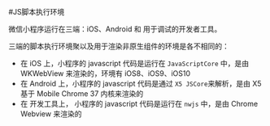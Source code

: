 #JS脚本执行环境

微信小程序运行在三端：iOS、Android 和 用于调试的开发者工具。

三端的脚本执行环境聚以及用于渲染非原生组件的环境是各不相同的：

* 在 iOS 上，小程序的 javascript 代码是运行在 ```JavaScriptCore``` 中，是由 WKWebView 来渲染的，环境有 iOS8、iOS9、iOS10
* 在 Android 上，小程序的 javascript 代码是通过 ```X5 JSCore```来解析，是由 X5 基于 Mobile Chrome 37 内核来渲染的
* 在 开发工具上， 小程序的 javascript 代码是运行在 ```nwjs``` 中，是由 Chrome Webview 来渲染的
